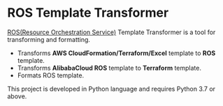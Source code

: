 # ROS Template Transformer
[ROS(Resource Orchestration Service)](https://www.alibabacloud.com/help/en/resource-orchestration-service) Template Transformer
is a tool for transforming and formatting.
- Transforms **AWS CloudFormation/Terraform/Excel** template to **ROS** template.
- Transforms **AlibabaCloud ROS** template to **Terraform** template.
- Formats ROS template.

This project is developed in Python language and requires Python 3.7 or above.
